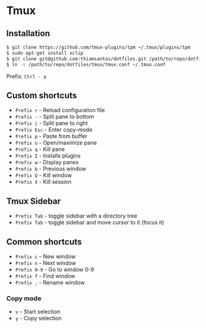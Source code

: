 # Tmux

## Installation

```sh
$ git clone https://github.com/tmux-plugins/tpm ~/.tmux/plugins/tpm
$ sudo​ apt-get​ install​ xclip
$ git clone git@github.com:thiamsantos/dotfiles.git /path/to/repo/dotfiles
$ ln -s /path/to/repo/dotfiles/tmux/tmux.conf ~/.tmux.conf
```

Prefix: `Ctrl - a`

## Custom shortcuts

- `Prefix r` - Reload configuration file
- `Prefix -` - Split pane to bottom
- `Prefix |` - Split pane to right
- `Prefix Esc` - Enter copy-mode
- `Prefix p` - Paste from buffer
- `Prefix o` - Open/maximize pane
- `Prefix q` - Kill pane
- `Prefix I` - Installs plugins
- `Prefix w` - Display panes
- `Prefix b` - Previous window
- `Prefix Q` - Kill window
- `Prefix X` - Kill session

## Tmux Sidebar
- `Prefix Tab` - toggle sidebar with a directory tree
- `Prefix Tab` - toggle sidebar and move cursor to it (focus it)

## Common shortcuts

- `Prefix c` - New window
- `Prefix n` - Next window
- `Prefix 0-9` - Go to window 0-9
- `Prefix f` - Find window
- `Prefix ,` - Rename window

### Copy mode

- `v` - Start selection
- `y` - Copy selection
